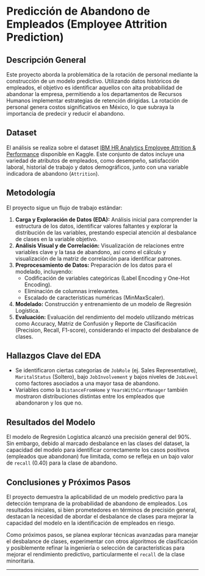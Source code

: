 # Predicción de Abandono de Empleados (Employee Attrition Prediction)

## Descripción General

Este proyecto aborda la problemática de la rotación de personal mediante la construcción de un modelo predictivo. Utilizando datos históricos de empleados, el objetivo es identificar aquellos con alta probabilidad de abandonar la empresa, permitiendo a los departamentos de Recursos Humanos implementar estrategias de retención dirigidas. La rotación de personal genera costos significativos en México, lo que subraya la importancia de predecir y reducir el abandono.

## Dataset

El análisis se realiza sobre el dataset [IBM HR Analytics Employee Attrition & Performance](https://www.kaggle.com/datasets/pavansubhasht/ibm-hr-analytics-attrition-dataset) disponible en Kaggle. Este conjunto de datos incluye una variedad de atributos de empleados, como desempeño, satisfacción laboral, historial de trabajo y datos demográficos, junto con una variable indicadora de abandono (`Attrition`).

## Metodología

El proyecto sigue un flujo de trabajo estándar:

1.  **Carga y Exploración de Datos (EDA):** Análisis inicial para comprender la estructura de los datos, identificar valores faltantes y explorar la distribución de las variables, prestando especial atención al desbalance de clases en la variable objetivo.
2.  **Análisis Visual y de Correlación:** Visualización de relaciones entre variables clave y la tasa de abandono, así como el cálculo y visualización de la matriz de correlación para identificar patrones.
3.  **Preprocesamiento de Datos:** Preparación de los datos para el modelado, incluyendo:
    * Codificación de variables categóricas (Label Encoding y One-Hot Encoding).
    * Eliminación de columnas irrelevantes.
    * Escalado de características numéricas (MinMaxScaler).
4.  **Modelado:** Construcción y entrenamiento de un modelo de Regresión Logística.
5.  **Evaluación:** Evaluación del rendimiento del modelo utilizando métricas como Accuracy, Matriz de Confusión y Reporte de Clasificación (Precision, Recall, F1-score), considerando el impacto del desbalance de clases.

## Hallazgos Clave del EDA

* Se identificaron ciertas categorías de `JobRole` (ej. Sales Representative), `MaritalStatus` (Soltero), bajo `JobInvolvement` y bajos niveles de `JobLevel` como factores asociados a una mayor tasa de abandono.
* Variables como la `DistanceFromHome` y `YearsWithCurrManager` también mostraron distribuciones distintas entre los empleados que abandonaron y los que no.

## Resultados del Modelo

El modelo de Regresión Logística alcanzó una precisión general del 90%. Sin embargo, debido al marcado desbalance en las clases del dataset, la capacidad del modelo para identificar correctamente los casos positivos (empleados que abandonan) fue limitada, como se refleja en un bajo valor de `recall` (0.40) para la clase de abandono.

## Conclusiones y Próximos Pasos

El proyecto demuestra la aplicabilidad de un modelo predictivo para la detección temprana de la probabilidad de abandono de empleados. Los resultados iniciales, si bien prometedores en términos de precisión general, destacan la necesidad de abordar el desbalance de clases para mejorar la capacidad del modelo en la identificación de empleados en riesgo.

Como próximos pasos, se planea explorar técnicas avanzadas para manejar el desbalance de clases, experimentar con otros algoritmos de clasificación y posiblemente refinar la ingeniería o selección de características para mejorar el rendimiento predictivo, particularmente el `recall` de la clase minoritaria.

---
